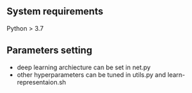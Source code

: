 ##  System requirements
Python > 3.7

## Parameters setting
* deep learning archiecture can be set in net.py
* other hyperparameters can be tuned in utils.py and learn-representaion.sh
